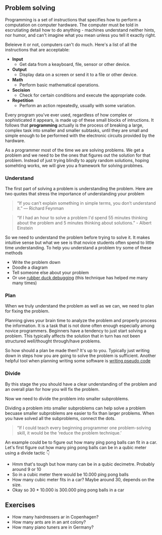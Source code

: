 ## Problem solving

Programming is a set of instructions that specifies how to perform a computation on computer hardware. The computer must be told in escrutiating detail how to do anything - machines understand neither hints, nor humor, and can't imagine what you mean unless you tell it exactly right.

Beleieve it or not, computers can't do much. Here's a list of all the instructions that are acceptable:

- **Input**
  - Get data from a keayboard, file, sensor or other device.
- **Output**
  - Display data on a screen or send it to a file or other device.
- **Math**
  - Perform basic mathematical operations.
- **Secision**
  - Check for certain conditions and execute the appropriate code.
- **Repetition**
  - Perform an action repeatedly, usually with some variation.

Every program you've ever used, regardless of how complex or sophisticated it appears, is made up of these small blocks of intructions. It follows that **programming** actually is the process of breaking a large, complex task into smaller and smaller subtasks, until they are small and simple enough to be performed with the electronic circuits provided by the hardware.


As a programmer most of the time we are solving problems. We get a problem and we need to be the ones that figures out the solution for that problem. Instead of just trying blindly to apply random solutions, hoping somehting works, we will give you a framework for solving problmes.


### Understand

The first part of solving a problem is understanding the problem. Here are two quotes that stress the importance of understanding your problem

> “If you can’t explain something in simple terms, you don’t understand it.” — Richard Feynman


> “If I had an hour to solve a problem I'd spend 55 minutes thinking about the problem and 5 minutes thinking about solutions.” - Albert Einstein

So we need to understand the problem before trying to solve it. It makes intuitive sense but what we see is that novice students often spend to little time understanding. To help you understand a problem try some of these methods

- Write the problem down
- Doodle a diagram
- Tell someone else about your problem
- Or use [rubber duck debugging](https://en.wikipedia.org/wiki/Rubber_duck_debugging) (this technique has helped me many many times)


### Plan

When we truly understand the problem as well as we can, we need to plan for fixing the problem. 

Planning gives your brain time to analyze the problem and properly process the information. It is a task that is not done often enough especially among novice programmers. Beginners have a tendency to just start solving a problem. This typically affects the solution that in turn has not been structured well/thought through/have problems.

So how should a plan be made then? It's up to you. Typically just writing down in steps how you are going to solve the problem is sufficient. Another helpful tool when planning writing some software is [writing pseudo code](https://www.geeksforgeeks.org/how-to-write-a-pseudo-code/) 


### Divide

By this stage the you should have a clear understanding of the problem and an overall plan for how you will fix the problem. 

Now we need to divide the problem into smaller subproblems.

Dividing a problem into smaller subproblems can help solve a problem becuase smaller subproblems are easier to fix than larger problems. When you have solved all the subproblems, connect the dots. 

> “If I could teach every beginning programmer one problem-solving skill, it would be the ‘reduce the problem technique.’

An example could be to figure out how many ping pong balls can fit in a car. Let's first figure out how many ping pong balls can be in a qubic meter using a divide tactic 👇

- Hmm that's tough but how many can be in a qubic decimetre. Probably around 9 or 10
- So in a cubic meter there would be 10.000 ping pong balls
- How many cubic meter fits in a car? Maybe around 30, depends on the size.
- Okay so 30 * 10.000 is 300.000 ping pong balls in a car



## Exercises

- How many hairdressers ar in Copenhagen?
- How many ants are in an ant colony?
- How many piano tuners are in Germany?
